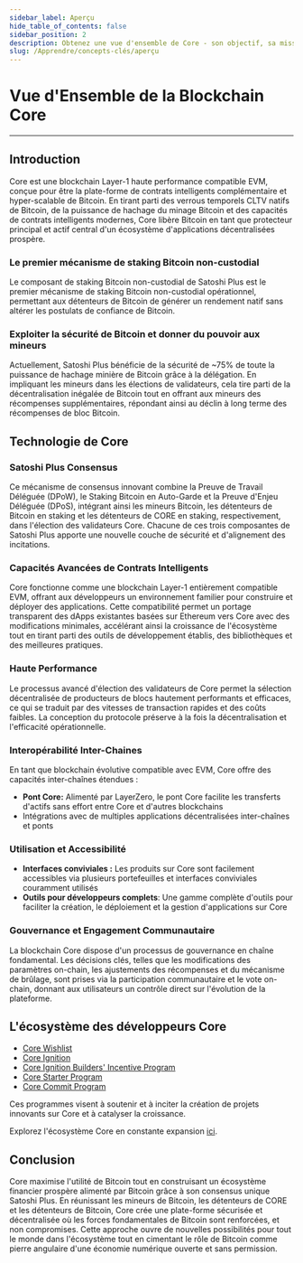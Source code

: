 ```yaml
---
sidebar_label: Aperçu
hide_table_of_contents: false
sidebar_position: 2
description: Obtenez une vue d'ensemble de Core - son objectif, sa mission et sa vision future
slug: /Apprendre/concepts-clés/aperçu
---
```


# Vue d'Ensemble de la Blockchain Core

---

## Introduction

Core est une blockchain Layer-1 haute performance compatible EVM, conçue pour être la plate-forme de contrats intelligents complémentaire et hyper-scalable de Bitcoin. En tirant parti des verrous temporels CLTV natifs de Bitcoin, de la puissance de hachage du minage Bitcoin et des capacités de contrats intelligents modernes, Core libère Bitcoin en tant que protecteur principal et actif central d'un écosystème d'applications décentralisées prospère.

### Le premier mécanisme de staking Bitcoin non-custodial

Le composant de staking Bitcoin non-custodial de Satoshi Plus est le premier mécanisme de staking Bitcoin non-custodial opérationnel, permettant aux détenteurs de Bitcoin de générer un rendement natif sans altérer les postulats de confiance de Bitcoin.

### Exploiter la sécurité de Bitcoin et donner du pouvoir aux mineurs

Actuellement, Satoshi Plus bénéficie de la sécurité de ~75% de toute la puissance de hachage minière de Bitcoin grâce à la délégation. En impliquant les mineurs dans les élections de validateurs, cela tire parti de la décentralisation inégalée de Bitcoin tout en offrant aux mineurs des récompenses supplémentaires, répondant ainsi au déclin à long terme des récompenses de bloc Bitcoin.

## Technologie de Core

### Satoshi Plus Consensus

Ce mécanisme de consensus innovant combine la Preuve de Travail Déléguée (DPoW), le Staking Bitcoin en Auto-Garde et la Preuve d'Enjeu Déléguée (DPoS), intégrant ainsi les mineurs Bitcoin, les détenteurs de Bitcoin en staking et les détenteurs de CORE en staking, respectivement, dans l'élection des validateurs Core. Chacune de ces trois composantes de Satoshi Plus apporte une nouvelle couche de sécurité et d'alignement des incitations.

### Capacités Avancées de Contrats Intelligents

Core fonctionne comme une blockchain Layer-1 entièrement compatible EVM, offrant aux développeurs un environnement familier pour construire et déployer des applications. Cette compatibilité permet un portage transparent des dApps existantes basées sur Ethereum vers Core avec des modifications minimales, accélérant ainsi la croissance de l'écosystème tout en tirant parti des outils de développement établis, des bibliothèques et des meilleures pratiques.

### Haute Performance

Le processus avancé d'élection des validateurs de Core permet la sélection décentralisée de producteurs de blocs hautement performants et efficaces, ce qui se traduit par des vitesses de transaction rapides et des coûts faibles. La conception du protocole préserve à la fois la décentralisation et l'efficacité opérationnelle.

### Interopérabilité Inter-Chaines

En tant que blockchain évolutive compatible avec EVM, Core offre des capacités inter-chaînes étendues :

- **Pont Core:** Alimenté par LayerZero, le pont Core facilite les transferts d'actifs sans effort entre Core et d'autres blockchains
- Intégrations avec de multiples applications décentralisées inter-chaînes et ponts

### Utilisation et Accessibilité

- **Interfaces conviviales :** Les produits sur Core sont facilement accessibles via plusieurs portefeuilles et interfaces conviviales couramment utilisés
- **Outils pour développeurs complets**: Une gamme complète d'outils pour faciliter la création, le déploiement et la gestion d'applications sur Core

### Gouvernance et Engagement Communautaire

La blockchain Core dispose d'un processus de gouvernance en chaîne fondamental. Les décisions clés, telles que les modifications des paramètres on-chain, les ajustements des récompenses et du mécanisme de brûlage, sont prises via la participation communautaire et le vote on-chain, donnant aux utilisateurs un contrôle direct sur l'évolution de la plateforme.

## L'écosystème des développeurs Core

- [Core Wishlist](https://github.com/coredao-org/core-community-contributions/blob/main/Core-Wishlist.md)
- [Core Ignition](https://ignition.coredao.org/)
- [Core Ignition Builders' Incentive Program](https://coredao.org/initiatives/incentiveprogram)
- [Core Starter Program](https://coredao.org/initiatives/corestarterprogram)
- [Core Commit Program](https://coredao.org/initiatives/commit-program)

Ces programmes visent à soutenir et à inciter la création de projets innovants sur Core et à catalyser la croissance.

Explorez l'écosystème Core en constante expansion [ici](https://coredao.org/explore/ecosystem).

## Conclusion

Core maximise l'utilité de Bitcoin tout en construisant un écosystème financier prospère alimenté par Bitcoin grâce à son consensus unique Satoshi Plus. En réunissant les mineurs de Bitcoin, les détenteurs de CORE et les détenteurs de Bitcoin, Core crée une plate-forme sécurisée et décentralisée où les forces fondamentales de Bitcoin sont renforcées, et non compromises. Cette approche ouvre de nouvelles possibilités pour tout le monde dans l'écosystème tout en cimentant le rôle de Bitcoin comme pierre angulaire d'une économie numérique ouverte et sans permission.
